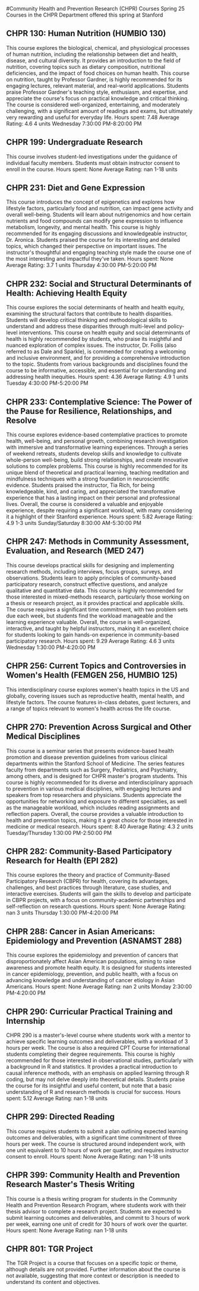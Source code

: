 #Community Health and Prevention Research (CHPR) Courses Spring 25
Courses in the CHPR Department offered this spring at Stanford
## CHPR 130: Human Nutrition (HUMBIO 130)
This course explores the biological, chemical, and physiological processes of human nutrition, including the relationship between diet and health, disease, and cultural diversity. It provides an introduction to the field of nutrition, covering topics such as dietary composition, nutritional deficiencies, and the impact of food choices on human health.
This course on nutrition, taught by Professor Gardner, is highly recommended for its engaging lectures, relevant material, and real-world applications. Students praise Professor Gardner's teaching style, enthusiasm, and expertise, and appreciate the course's focus on practical knowledge and critical thinking. The course is considered well-organized, entertaining, and moderately challenging, with a significant amount of readings and exams, but ultimately very rewarding and useful for everyday life.
Hours spent: 7.48
Average Rating: 4.6
4 units
Wednesday 7:30:00 PM-8:20:00 PM
## CHPR 199: Undergraduate Research
This course involves student-led investigations under the guidance of individual faculty members. Students must obtain instructor consent to enroll in the course.
Hours spent: None
Average Rating: nan
1-18 units
## CHPR 231: Diet and Gene Expression
This course introduces the concept of epigenetics and explores how lifestyle factors, particularly food and nutrition, can impact gene activity and overall well-being. Students will learn about nutrigenomics and how certain nutrients and food compounds can modify gene expression to influence metabolism, longevity, and mental health.
This course is highly recommended for its engaging discussions and knowledgeable instructor, Dr. Aronica. Students praised the course for its interesting and detailed topics, which changed their perspective on important issues. The instructor's thoughtful and engaging teaching style made the course one of the most interesting and impactful they've taken.
Hours spent: None
Average Rating: 3.7
1 units
Thursday 4:30:00 PM-5:20:00 PM
## CHPR 232: Social and Structural Determinants of Health: Achieving Health Equity
This course explores the social determinants of health and health equity, examining the structural factors that contribute to health disparities. Students will develop critical thinking and methodological skills to understand and address these disparities through multi-level and policy-level interventions.
This course on health equity and social determinants of health is highly recommended by students, who praise its insightful and nuanced exploration of complex issues. The instructor, Dr. Follis (also referred to as Dale and Sparkle), is commended for creating a welcoming and inclusive environment, and for providing a comprehensive introduction to the topic. Students from various backgrounds and disciplines found the course to be informative, accessible, and essential for understanding and addressing health inequities.
Hours spent: 4.36
Average Rating: 4.9
1 units
Tuesday 4:30:00 PM-5:20:00 PM
## CHPR 233: Contemplative Science: The Power of the Pause for Resilience, Relationships, and Resolve
This course explores evidence-based contemplative practices to promote health, well-being, and personal growth, combining research investigation with immersive and transformative learning experiences. Through a series of weekend retreats, students develop skills and knowledge to cultivate whole-person well-being, build strong relationships, and create innovative solutions to complex problems.
This course is highly recommended for its unique blend of theoretical and practical learning, teaching meditation and mindfulness techniques with a strong foundation in neuroscientific evidence. Students praised the instructor, Tia Rich, for being knowledgeable, kind, and caring, and appreciated the transformative experience that has a lasting impact on their personal and professional lives. Overall, the course is considered a valuable and enjoyable experience, despite requiring a significant workload, with many considering it a highlight of their Stanford experience.
Hours spent: 5.82
Average Rating: 4.9
1-3 units
Sunday/Saturday 8:30:00 AM-5:30:00 PM
## CHPR 247: Methods in Community Assessment, Evaluation, and Research (MED 247)
This course develops practical skills for designing and implementing research methods, including interviews, focus groups, surveys, and observations. Students learn to apply principles of community-based participatory research, construct effective questions, and analyze qualitative and quantitative data.
This course is highly recommended for those interested in mixed-methods research, particularly those working on a thesis or research project, as it provides practical and applicable skills. The course requires a significant time commitment, with two problem sets due each week, but students find the workload manageable and the learning experience valuable. Overall, the course is well-organized, interactive, and taught by helpful instructors, making it an excellent choice for students looking to gain hands-on experience in community-based participatory research.
Hours spent: 9.29
Average Rating: 4.6
3 units
Wednesday 1:30:00 PM-4:20:00 PM
## CHPR 256: Current Topics and Controversies in Women's Health (FEMGEN 256, HUMBIO 125)
This interdisciplinary course explores women's health topics in the US and globally, covering issues such as reproductive health, mental health, and lifestyle factors. The course features in-class debates, guest lecturers, and a range of topics relevant to women's health across the life course.
## CHPR 270: Prevention Across Surgical and Other Medical Disciplines
This course is a seminar series that presents evidence-based health promotion and disease prevention guidelines from various clinical departments within the Stanford School of Medicine. The series features faculty from departments such as Surgery, Pediatrics, and Psychiatry, among others, and is designed for CHPR master's program students.
This course is highly recommended for its diverse and interdisciplinary approach to prevention in various medical disciplines, with engaging lectures and speakers from top researchers and physicians. Students appreciate the opportunities for networking and exposure to different specialties, as well as the manageable workload, which includes reading assignments and reflection papers. Overall, the course provides a valuable introduction to health and prevention topics, making it a great choice for those interested in medicine or medical research.
Hours spent: 8.40
Average Rating: 4.3
2 units
Tuesday/Thursday 1:30:00 PM-2:50:00 PM
## CHPR 282: Community-Based Participatory Research for Health (EPI 282)
This course explores the theory and practice of Community-Based Participatory Research (CBPR) for health, covering its advantages, challenges, and best practices through literature, case studies, and interactive exercises. Students will gain the skills to develop and participate in CBPR projects, with a focus on community-academic partnerships and self-reflection on research questions.
Hours spent: None
Average Rating: nan
3 units
Thursday 1:30:00 PM-4:20:00 PM
## CHPR 288: Cancer in Asian Americans: Epidemiology and Prevention (ASNAMST 288)
This course explores the epidemiology and prevention of cancers that disproportionately affect Asian American populations, aiming to raise awareness and promote health equity. It is designed for students interested in cancer epidemiology, prevention, and public health, with a focus on advancing knowledge and understanding of cancer etiology in Asian Americans.
Hours spent: None
Average Rating: nan
2 units
Monday 2:30:00 PM-4:20:00 PM
## CHPR 290: Curricular Practical Training and Internship
CHPR 290 is a master's-level course where students work with a mentor to achieve specific learning outcomes and deliverables, with a workload of 3 hours per week. The course is also a required CPT Course for international students completing their degree requirements.
This course is highly recommended for those interested in observational studies, particularly with a background in R and statistics. It provides a practical introduction to causal inference methods, with an emphasis on applied learning through R coding, but may not delve deeply into theoretical details. Students praise the course for its insightful and useful content, but note that a basic understanding of R and research methods is crucial for success.
Hours spent: 5.12
Average Rating: nan
1-18 units
## CHPR 299: Directed Reading
This course requires students to submit a plan outlining expected learning outcomes and deliverables, with a significant time commitment of three hours per week. The course is structured around independent work, with one unit equivalent to 10 hours of work per quarter, and requires instructor consent to enroll.
Hours spent: None
Average Rating: nan
1-18 units
## CHPR 399: Community Health and Prevention Research Master's Thesis Writing
This course is a thesis writing program for students in the Community Health and Prevention Research Program, where students work with their thesis advisor to complete a research project. Students are expected to submit learning outcomes and deliverables, and commit to 3 hours of work per week, earning one unit of credit for 30 hours of work over the quarter.
Hours spent: None
Average Rating: nan
1-18 units
## CHPR 801: TGR Project
The TGR Project is a course that focuses on a specific topic or theme, although details are not provided. Further information about the course is not available, suggesting that more context or description is needed to understand its content and objectives.